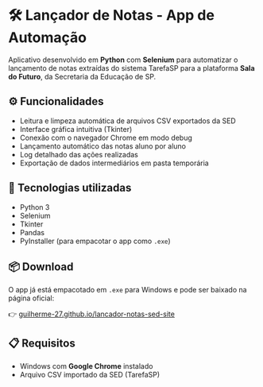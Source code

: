 # 🛠️ Lançador de Notas - App de Automação

Aplicativo desenvolvido em **Python** com **Selenium** para automatizar o lançamento de notas extraídas do sistema TarefaSP para a plataforma **Sala do Futuro**, da Secretaria da Educação de SP.

## ⚙️ Funcionalidades

- Leitura e limpeza automática de arquivos CSV exportados da SED
- Interface gráfica intuitiva (Tkinter)
- Conexão com o navegador Chrome em modo debug
- Lançamento automático das notas aluno por aluno
- Log detalhado das ações realizadas
- Exportação de dados intermediários em pasta temporária

## 🧪 Tecnologias utilizadas

- Python 3
- Selenium
- Tkinter
- Pandas
- PyInstaller (para empacotar o app como `.exe`)

## 📦 Download

O app já está empacotado em `.exe` para Windows e pode ser baixado na página oficial:

👉 [guilherme-27.github.io/lancador-notas-sed-site](https://guilherme-27.github.io/lancador-notas-sed-site/)

## 📋 Requisitos

- Windows com **Google Chrome** instalado
- Arquivo CSV importado da SED (TarefaSP)
